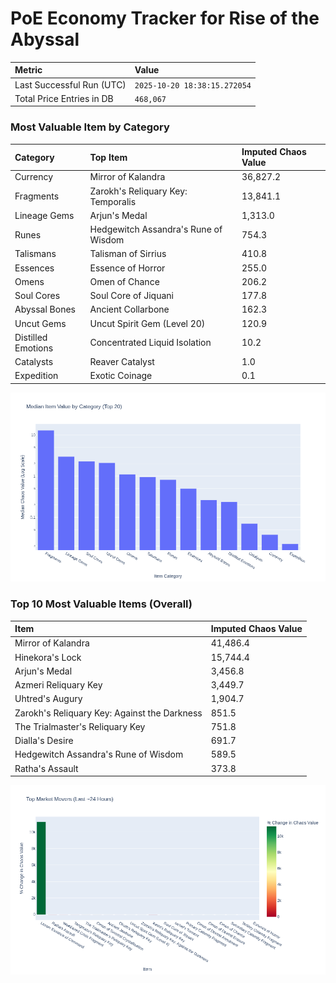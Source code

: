# PoE Economy Tracker for Rise of the Abyssal

<!-- START_MAINTENANCE -->
| Metric | Value |
|:---|:---|
| Last Successful Run (UTC) | `2025-10-20 18:38:15.272054` |
| Total Price Entries in DB | `468,067` |

<!-- END_MAINTENANCE -->

<!-- START_DATAFRAME_DEBUG -->
<!-- END_DATAFRAME_DEBUG -->

<!-- START_CATEGORY_ANALYSIS -->
### Most Valuable Item by Category
| Category | Top Item | Imputed Chaos Value |
| :--- | :--- | :--- |
| Currency | Mirror of Kalandra | 36,827.2 |
| Fragments | Zarokh's Reliquary Key: Temporalis | 13,841.1 |
| Lineage Gems | Arjun's Medal | 1,313.0 |
| Runes | Hedgewitch Assandra's Rune of Wisdom | 754.3 |
| Talismans | Talisman of Sirrius | 410.8 |
| Essences | Essence of Horror | 255.0 |
| Omens | Omen of Chance | 206.2 |
| Soul Cores | Soul Core of Jiquani | 177.8 |
| Abyssal Bones | Ancient Collarbone | 162.3 |
| Uncut Gems | Uncut Spirit Gem (Level 20) | 120.9 |
| Distilled Emotions | Concentrated Liquid Isolation | 10.2 |
| Catalysts | Reaver Catalyst | 1.0 |
| Expedition | Exotic Coinage | 0.1 |


![Category Analysis Chart](charts/category_analysis.png)
<!-- END_ANALYSIS -->

<!-- START_ANALYSIS -->
### Top 10 Most Valuable Items (Overall)
| Item | Imputed Chaos Value |
| :--- | :--- |
| Mirror of Kalandra | 41,486.4 |
| Hinekora's Lock | 15,744.4 |
| Arjun's Medal | 3,456.8 |
| Azmeri Reliquary Key | 3,449.7 |
| Uhtred's Augury | 1,904.7 |
| Zarokh's Reliquary Key: Against the Darkness | 851.5 |
| The Trialmaster's Reliquary Key | 751.8 |
| Dialla's Desire | 691.7 |
| Hedgewitch Assandra's Rune of Wisdom | 589.5 |
| Ratha's Assault | 373.8 |


![Market Movers Chart](charts/market_movers.png)
<!-- END_ANALYSIS -->
